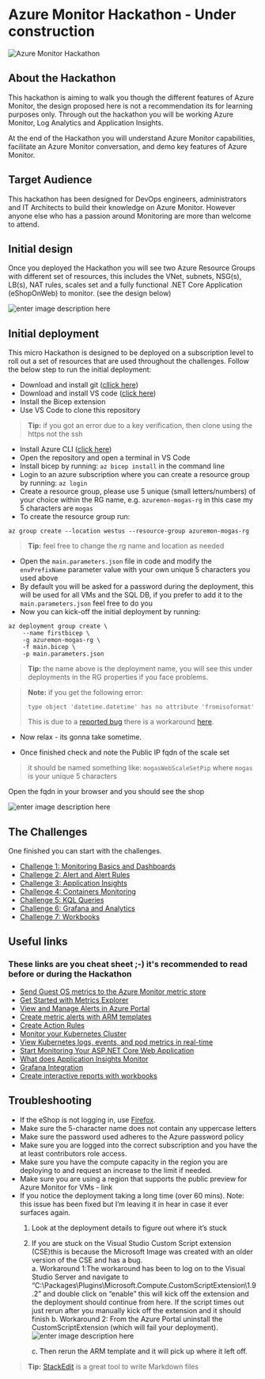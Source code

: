 # Azure Monitor Hackathon - Under construction

![Azure Monitor Hackathon](https://github.com/msghaleb/AzureMonitorHackathon/raw/master/images/header.jpg)
## About the Hackathon
This hackathon is aiming to walk you though the different features of Azure Monitor, the design proposed here is not a recommendation its for learning purposes only. Through out the hackathon you will be working Azure Monitor, Log Analytics and Application Insights.

At the end of the Hackathon you will understand Azure Monitor capabilities, facilitate an Azure Monitor conversation, and demo key features of Azure Monitor.

## Target Audience

This hackathon has been designed for DevOps engineers, administrators and IT Architects to build their knowledge on Azure Monitor. However anyone else who has a passion around Monitoring are more than welcome to attend.

## Initial design
Once you deployed the Hackathon you will see two Azure Resource Groups with different set of resources, this includes the VNet, subnets, NSG(s), LB(s), NAT rules, scales set and a fully functional .NET Core Application (eShopOnWeb) to monitor. (see the design below)

![enter image description here](https://github.com/msghaleb/AzureMonitorHackathon/raw/master/images/initial_design.jpg)

## Initial deployment
This micro Hackathon is designed to be deployed on a subscription level to roll out a set of resources that are used throughout the challenges. 
Follow the below step to run the initial deployment:

 - Download and install git ([cllick here](https://git-scm.com/downloads))
 - Download and install VS code ([click here](https://code.visualstudio.com/Download))
 - Install the Bicep extension
 - Use VS Code to clone this repository

> **Tip:** if you got an error due to a key verification, then clone using the https not the ssh
 - Install Azure CLI ([click here](https://docs.microsoft.com/en-us/cli/azure/install-azure-cli))
 - Open the repository and open a terminal in VS Code
 - Install bicep by running: `az bicep install` in the command line
 - Login to an azure subscription where you can create a resource group by running: `az login`
 - Create a resource group, please use 5 unique (small letters/numbers) of your choice within the RG name, e.g. `azuremon-mogas-rg` in this case my 5 characters are `mogas`
 - To create the resource group run: 
```
az group create --location westus --resource-group azuremon-mogas-rg
 ```
> **Tip:** feel free to change the rg name and location as needed
- Open the `main.parameters.json` file in code and modify the `envPrefixName` parameter value with your own unique 5 characters you used above
- By default you will be asked for a password during the deployment, this will be used for all VMs and the SQL DB, if you prefer to add it to the `main.parameters.json` feel free to do you
- Now you can kick-off the initial deployment by running:
```
az deployment group create \ 
	--name firstbicep \
	-g azuremon-mogas-rg \
	-f main.bicep \
	-p main.parameters.json
```
> **Tip:** the name above is the deployment name, you will see this under deployments in the RG properties if you face problems.

>**Note:** if you get the following error:
>```
>type object 'datetime.datetime' has no attribute 'fromisoformat'
>```
>This is due to a [reported bug](https://github.com/Azure/bicep/issues/2243) there is a workaround [here](https://github.com/Azure/bicep/issues/2243#issuecomment-818914668).

- Now relax - its gonna take sometime.

- Once finished check and note the Public IP fqdn of the scale set 
>it should be named something like: `mogasWebScaleSetPip` where `mogas` is your unique 5 characters

Open the fqdn in your browser and you should see the shop

![enter image description here](https://github.com/msghaleb/AzureMonitorHackathon/raw/master/images/eshop.jpg)


## The Challenges
One finished you can start with the challenges.
- [Challenge 1: Monitoring Basics and Dashboards](https://github.com/msghaleb/AzureMonitorHackathon/blob/master/challenges/challenge1.md)
- [Challenge 2: Alert and Alert Rules](https://github.com/msghaleb/AzureMonitorHackathon/blob/master/challenges/challenge2.md)
- [Challenge 3: Application Insights](https://github.com/msghaleb/AzureMonitorHackathon/blob/master/challenges/challenge3.md)
- [Challenge 4: Containers Monitoring](https://github.com/msghaleb/AzureMonitorHackathon/blob/master/challenges/challenge4.md)
- [Challenge 5: KQL Queries](https://github.com/msghaleb/AzureMonitorHackathon/blob/master/challenges/challenge5.md)
- [Challenge 6: Grafana and Analytics](https://github.com/msghaleb/AzureMonitorHackathon/blob/master/challenges/challenge6.md)
- [Challenge 7: Workbooks](https://github.com/msghaleb/AzureMonitorHackathon/blob/master/challenges/challenge7.md)

## Useful links

### These links are you cheat sheet ;-) it's recommended to read before or during the Hackathon

- [Send Guest OS metrics to the Azure Monitor metric store](https://docs.microsoft.com/en-us/azure/azure-monitor/platform/collect-custom-metrics-guestos-resource-manager-vm)
- [Get Started with Metrics Explorer](https://docs.microsoft.com/en-us/azure/azure-monitor/platform/metrics-getting-started)
- [View and Manage Alerts in Azure Portal](https://docs.microsoft.com/en-us/azure/azure-monitor/platform/alerts-metric#view-and-manage-with-azure-portal)
- [Create metric alerts with ARM templates](https://docs.microsoft.com/en-us/azure/azure-monitor/platform/alerts-metric-create-templates)
- [Create Action Rules](https://docs.microsoft.com/en-us/azure/azure-monitor/platform/alerts-action-rules)
- [Monitor your Kubernetes Cluster](https://docs.microsoft.com/en-us/azure/azure-monitor/insights/container-insights-analyze)
- [View Kubernetes logs, events, and pod metrics in real-time](https://docs.microsoft.com/en-us/azure/azure-monitor/insights/container-insights-livedata-overview)
- [Start Monitoring Your ASP.NET Core Web Application](https://docs.microsoft.com/en-us/azure/azure-monitor/learn/dotnetcore-quick-start)
- [What does Application Insights Monitor](https://docs.microsoft.com/en-us/azure/azure-monitor/app/app-insights-overview#what-does-application-insights-monitor)
- [Grafana Integration](https://grafana.com/grafana/plugins/grafana-azure-monitor-datasource)
- [Create interactive reports with workbooks](https://docs.microsoft.com/en-us/azure/azure-monitor/app/usage-workbooks)

## Troubleshooting

-	If the eShop is not logging in, use [Firefox](https://www.mozilla.org/en-US/firefox/new/).
-	Make sure the 5-character name does not contain any uppercase letters
-	Make sure the password used adheres to the Azure password policy
-	Make sure you are logged into the correct subscription and you have the at least contributors role access.  
-	Make sure you have the compute capacity in the region you are deploying to and request an increase to the limit if needed.
-	Make sure you are using a region that supports the public preview for Azure Monitor for VMs - link
-	If you notice the deployment taking a long time (over 60 mins).  Note: this issue has been fixed but I’m leaving it in hear in case it ever surfaces again.
	1.	Look at the deployment details to figure out where it’s stuck
	2.	If you are stuck on the Visual Studio Custom Script extension (CSE)this is because the Microsoft Image was created with an older version of the CSE and has a bug.  
		a.	Workaround 1:The workaround has been to log on to the Visual Studio Server and navigate to “C:\Packages\Plugins\Microsoft.Compute.CustomScriptExtension\1.9.2” and double click on “enable” this will kick off the extension and the deployment should continue from here.  If the script times out just rerun after you manually kick off the extension and it should finish
		b.	Workaround 2: From the Azure Portal uninstall the CustomScriptExtension (which will fail your deployment).
		![enter image description here](https://github.com/msghaleb/AzureMonitorHackathon/raw/master/images/uninstall_ext.jpg)
		 
		c.	Then rerun the ARM template and it will pick up where it left off.

> **Tip:** [StackEdit](https://stackedit.io/) is a great tool to write Markdown files